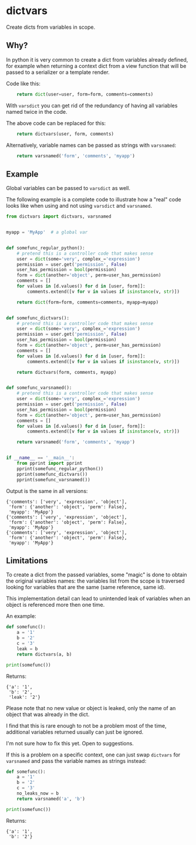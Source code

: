 

# dictvars

Create dicts from variables in scope.



## Why?

In python it is very common to create a dict from variables already
defined, for example when returning a context dict from a view function
that will be passed to a serializer or a template render.

Code like this:

```python
    return dict(user=user, form=form, comments=comments)
```

With `varsdict` you can get rid of the redundancy of having all
variables named twice in the code.

The above code can be replaced for this:

```python
    return dictvars(user, form, comments)
```

Alternatively, variable names can be passed as strings with `varsnamed`:

```python
    return varsnamed('form', 'comments', 'myapp')
```

## Example

Global variables can be passed to `varsdict` as well.

The following example is a complete code to illustrate how
a "real" code looks like when using and not using `varsdict`
 and `varsnamed`.

```python
from dictvars import dictvars, varsnamed


myapp = 'MyApp'  # a global var


def somefunc_regular_python():
    # pretend this is a controller code that makes sense
    user = dict(some='very', complex_='expression')
    permission = user.get('permission', False)
    user_has_permission = bool(permission)
    form = dict(another='object', perm=user_has_permission)
    comments = []
    for values in [d.values() for d in [user, form]]:
        comments.extend([v for v in values if isinstance(v, str)])

    return dict(form=form, comments=comments, myapp=myapp)


def somefunc_dictvars():
    # pretend this is a controller code that makes sense
    user = dict(some='very', complex_='expression')
    permission = user.get('permission', False)
    user_has_permission = bool(permission)
    form = dict(another='object', perm=user_has_permission)
    comments = []
    for values in [d.values() for d in [user, form]]:
        comments.extend([v for v in values if isinstance(v, str)])

    return dictvars(form, comments, myapp)


def somefunc_varsnamed():
    # pretend this is a controller code that makes sense
    user = dict(some='very', complex_='expression')
    permission = user.get('permission', False)
    user_has_permission = bool(permission)
    form = dict(another='object', perm=user_has_permission)
    comments = []
    for values in [d.values() for d in [user, form]]:
        comments.extend([v for v in values if isinstance(v, str)])

    return varsnamed('form', 'comments', 'myapp')


if __name__ == '__main__':
    from pprint import pprint
    pprint(somefunc_regular_python())
    pprint(somefunc_dictvars())
    pprint(somefunc_varsnamed())

```


Output is the same in all versions:

```
{'comments': ['very', 'expression', 'object'],
 'form': {'another': 'object', 'perm': False},
 'myapp': 'MyApp'}
{'comments': ['very', 'expression', 'object'],
 'form': {'another': 'object', 'perm': False},
 'myapp': 'MyApp'}
{'comments': ['very', 'expression', 'object'],
 'form': {'another': 'object', 'perm': False},
 'myapp': 'MyApp'}
```

## Limitations

To create a dict from the passed variables, some "magic" is done to
obtain the original variables names: the variables list from the scope
is traversed looking for variables that are the same (same reference,
same id).

This implementation detail can lead to unintended leak of variables
when an object is referenced more then one time.

An example:

```python
def somefunc():
    a = '1'
    b = '2'
    c = '3'
    leak = b
    return dictvars(a, b)

print(somefunc())
```

Returns:
```
{'a': '1',
 'b': '2',
 'leak': '2'}
```

Please note that no new value or object is leaked, only the name of
an object that was already in the dict.

I find that this is rare enough to not be a problem most of the time,
additional variables returned usually can just be ignored.

I'm not sure how to fix this yet. Open to suggestions.

If this is a problem on a specific context, one can just swap
`dictvars` for `varsnamed` and pass the variable names as strings
instead:

```python
def somefunc():
    a = '1'
    b = '2'
    c = '3'
    no_leaks_now = b
    return varsnamed('a', 'b')

print(somefunc())
```

Returns:
```
{'a': '1',
 'b': '2'}
```
